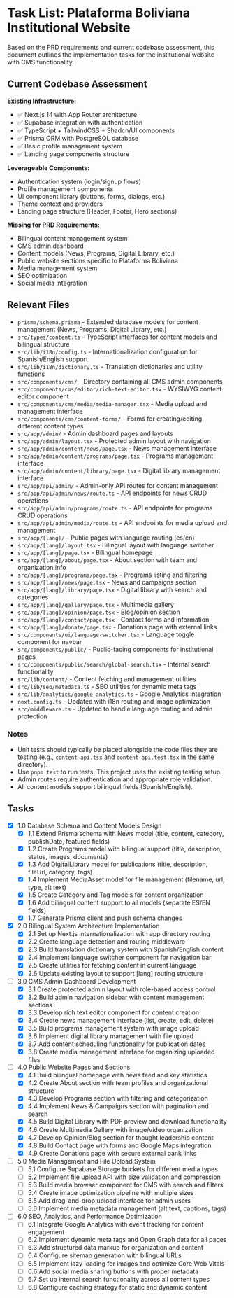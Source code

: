 # Task List: Plataforma Boliviana Institutional Website

Based on the PRD requirements and current codebase assessment, this document outlines the implementation tasks for the institutional website with CMS functionality.

## Current Codebase Assessment

**Existing Infrastructure:**
- ✅ Next.js 14 with App Router architecture
- ✅ Supabase integration with authentication
- ✅ TypeScript + TailwindCSS + Shadcn/UI components
- ✅ Prisma ORM with PostgreSQL database
- ✅ Basic profile management system
- ✅ Landing page components structure

**Leverageable Components:**
- Authentication system (login/signup flows)
- Profile management components
- UI component library (buttons, forms, dialogs, etc.)
- Theme context and providers
- Landing page structure (Header, Footer, Hero sections)

**Missing for PRD Requirements:**
- Bilingual content management system
- CMS admin dashboard 
- Content models (News, Programs, Digital Library, etc.)
- Public website sections specific to Plataforma Boliviana
- Media management system
- SEO optimization
- Social media integration

## Relevant Files

- `prisma/schema.prisma` - Extended database models for content management (News, Programs, Digital Library, etc.)
- `src/types/content.ts` - TypeScript interfaces for content models and bilingual structure
- `src/lib/i18n/config.ts` - Internationalization configuration for Spanish/English support
- `src/lib/i18n/dictionary.ts` - Translation dictionaries and utility functions
- `src/components/cms/` - Directory containing all CMS admin components
- `src/components/cms/editor/rich-text-editor.tsx` - WYSIWYG content editor component
- `src/components/cms/media/media-manager.tsx` - Media upload and management interface
- `src/components/cms/content-forms/` - Forms for creating/editing different content types
- `src/app/admin/` - Admin dashboard pages and layouts
- `src/app/admin/layout.tsx` - Protected admin layout with navigation
- `src/app/admin/content/news/page.tsx` - News management interface
- `src/app/admin/content/programs/page.tsx` - Programs management interface
- `src/app/admin/content/library/page.tsx` - Digital library management interface
- `src/app/api/admin/` - Admin-only API routes for content management
- `src/app/api/admin/news/route.ts` - API endpoints for news CRUD operations
- `src/app/api/admin/programs/route.ts` - API endpoints for programs CRUD operations
- `src/app/api/admin/media/route.ts` - API endpoints for media upload and management
- `src/app/[lang]/` - Public pages with language routing (es/en)
- `src/app/[lang]/layout.tsx` - Bilingual layout with language switcher
- `src/app/[lang]/page.tsx` - Bilingual homepage
- `src/app/[lang]/about/page.tsx` - About section with team and organization info
- `src/app/[lang]/programs/page.tsx` - Programs listing and filtering
- `src/app/[lang]/news/page.tsx` - News and campaigns section
- `src/app/[lang]/library/page.tsx` - Digital library with search and categories
- `src/app/[lang]/gallery/page.tsx` - Multimedia gallery
- `src/app/[lang]/opinion/page.tsx` - Blog/opinion section
- `src/app/[lang]/contact/page.tsx` - Contact forms and information
- `src/app/[lang]/donate/page.tsx` - Donations page with external links
- `src/components/ui/language-switcher.tsx` - Language toggle component for navbar
- `src/components/public/` - Public-facing components for institutional pages
- `src/components/public/search/global-search.tsx` - Internal search functionality
- `src/lib/content/` - Content fetching and management utilities
- `src/lib/seo/metadata.ts` - SEO utilities for dynamic meta tags
- `src/lib/analytics/google-analytics.ts` - Google Analytics integration
- `next.config.ts` - Updated with i18n routing and image optimization
- `src/middleware.ts` - Updated to handle language routing and admin protection

### Notes

- Unit tests should typically be placed alongside the code files they are testing (e.g., `content-api.tsx` and `content-api.test.tsx` in the same directory).
- Use `pnpm test` to run tests. This project uses the existing testing setup.
- Admin routes require authentication and appropriate role validation.
- All content models support bilingual fields (Spanish/English).

## Tasks

- [x] 1.0 Database Schema and Content Models Design
  - [x] 1.1 Extend Prisma schema with News model (title, content, category, publishDate, featured fields)
  - [x] 1.2 Create Programs model with bilingual support (title, description, status, images, documents)
  - [x] 1.3 Add DigitalLibrary model for publications (title, description, fileUrl, category, tags)
  - [x] 1.4 Implement MediaAsset model for file management (filename, url, type, alt text)
  - [x] 1.5 Create Category and Tag models for content organization
  - [x] 1.6 Add bilingual content support to all models (separate ES/EN fields)
  - [x] 1.7 Generate Prisma client and push schema changes
  
- [x] 2.0 Bilingual System Architecture Implementation  
  - [x] 2.1 Set up Next.js internationalization with app directory routing
  - [x] 2.2 Create language detection and routing middleware
  - [x] 2.3 Build translation dictionary system with Spanish/English content
  - [x] 2.4 Implement language switcher component for navigation bar
  - [x] 2.5 Create utilities for fetching content in current language
  - [x] 2.6 Update existing layout to support [lang] routing structure
  
- [ ] 3.0 CMS Admin Dashboard Development
  - [x] 3.1 Create protected admin layout with role-based access control
  - [x] 3.2 Build admin navigation sidebar with content management sections
  - [x] 3.3 Develop rich text editor component for content creation
  - [x] 3.4 Create news management interface (list, create, edit, delete)
  - [x] 3.5 Build programs management system with image upload
  - [x] 3.6 Implement digital library management with file upload
  - [x] 3.7 Add content scheduling functionality for publication dates
  - [x] 3.8 Create media management interface for organizing uploaded files
  
- [ ] 4.0 Public Website Pages and Sections
  - [x] 4.1 Build bilingual homepage with news feed and key statistics
  - [x] 4.2 Create About section with team profiles and organizational structure
  - [x] 4.3 Develop Programs section with filtering and categorization
  - [x] 4.4 Implement News & Campaigns section with pagination and search
  - [x] 4.5 Build Digital Library with PDF preview and download functionality
  - [x] 4.6 Create Multimedia Gallery with image/video organization
  - [x] 4.7 Develop Opinion/Blog section for thought leadership content
  - [x] 4.8 Build Contact page with forms and Google Maps integration
  - [x] 4.9 Create Donations page with secure external bank links
  
- [ ] 5.0 Media Management and File Upload System
  - [ ] 5.1 Configure Supabase Storage buckets for different media types
  - [ ] 5.2 Implement file upload API with size validation and compression
  - [ ] 5.3 Build media browser component for CMS with search and filters
  - [ ] 5.4 Create image optimization pipeline with multiple sizes
  - [ ] 5.5 Add drag-and-drop upload interface for admin users
  - [ ] 5.6 Implement media metadata management (alt text, captions, tags)
  
- [ ] 6.0 SEO, Analytics, and Performance Optimization
  - [ ] 6.1 Integrate Google Analytics with event tracking for content engagement
  - [ ] 6.2 Implement dynamic meta tags and Open Graph data for all pages
  - [ ] 6.3 Add structured data markup for organization and content
  - [ ] 6.4 Configure sitemap generation with bilingual URLs
  - [ ] 6.5 Implement lazy loading for images and optimize Core Web Vitals
  - [ ] 6.6 Add social media sharing buttons with proper metadata
  - [ ] 6.7 Set up internal search functionality across all content types
  - [ ] 6.8 Configure caching strategy for static and dynamic content
